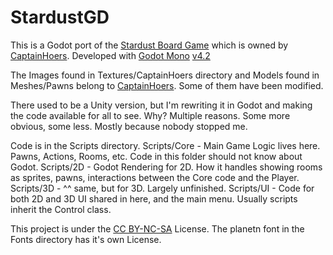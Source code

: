 # StardustGD
 This is a Godot port of the [Stardust Board Game](https://www.thegamecrafter.com/games/stardust2) which is owned by [CaptainHoers](https://captainhoers.tumblr.com/).
 Developed with [Godot Mono](https://godotengine.org/) [v4.2](https://godotengine.org/download/archive/4.2-stable/)
 
 The Images found in Textures/CaptainHoers directory and Models found in Meshes/Pawns belong to [CaptainHoers](https://captainhoers.tumblr.com/). Some of them have been modified.

 There used to be a Unity version, but I'm rewriting it in Godot and making the code available for all to see.
 Why? Multiple reasons. Some more obvious, some less. Mostly because nobody stopped me.

 Code is in the Scripts directory.
 Scripts/Core - Main Game Logic lives here. Pawns, Actions, Rooms, etc. Code in this folder should not know about Godot.
 Scripts/2D - Godot Rendering for 2D. How it handles showing rooms as sprites, pawns, interactions between the Core code and the Player.
 Scripts/3D - ^^ same, but for 3D. Largely unfinished.
 Scripts/UI - Code for both 2D and 3D UI shared in here, and the main menu. Usually scripts inherit the Control class.

 This project is under the [CC BY-NC-SA](https://creativecommons.org/licenses/by-nc-sa/3.0/) License.
 The planetn font in the Fonts directory has it's own License.